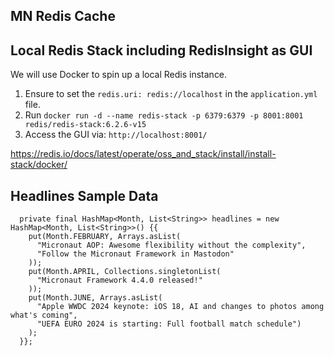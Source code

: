 ## MN Redis Cache

## Local Redis Stack including RedisInsight as GUI

We will use Docker to spin up a local Redis instance.

1. Ensure to set the `redis.uri: redis://localhost` in the `application.yml` file.
2. Run `docker run -d --name redis-stack -p 6379:6379 -p 8001:8001 redis/redis-stack:6.2.6-v15`
3. Access the GUI via: `http://localhost:8001/`

https://redis.io/docs/latest/operate/oss_and_stack/install/install-stack/docker/

## Headlines Sample Data

```
  private final HashMap<Month, List<String>> headlines = new HashMap<Month, List<String>>() {{
    put(Month.FEBRUARY, Arrays.asList(
      "Micronaut AOP: Awesome flexibility without the complexity",
      "Follow the Micronaut Framework in Mastodon"
    ));
    put(Month.APRIL, Collections.singletonList(
      "Micronaut Framework 4.4.0 released!"
    ));
    put(Month.JUNE, Arrays.asList(
      "Apple WWDC 2024 keynote: iOS 18, AI and changes to photos among what's coming",
      "UEFA EURO 2024 is starting: Full football match schedule")
    );
  }};
```

